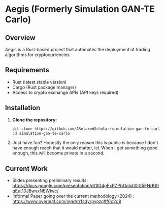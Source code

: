 # Aegis (Formerly Simulation GAN-TE Carlo)

## Overview
Aegis is a Rust-based project that automates the deployment of trading algorithms for cryptocurrencies. 

## Requirements
- Rust (latest stable version)
- Cargo (Rust package manager)
- Access to crypto exchange APIs (API keys required)

## Installation
1. **Clone the repository:**
   ```bash
   git clone https://github.com/ARelaxedScholar/simulation-gan-te-carlo.git
   cd simulation-gan-te-carlo
2. Just have fun? Honestly the only reason this is public is because I don't have enough reach that it would matter, lel. When I get something good enough, this will become private in a second.
## Current Work
- Slides presenting preliminary results: https://docs.google.com/presentation/d/1tD4gExPZPbOnIx00lG5FNrKtftqEut10JBwyxNEWIwc/
- Informal Paper going over the current methodology (2024) : https://www.overleaf.com/read/rrfsdyrpypzq#f6c2d8



